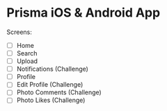 <!-- @format -->

# Prisma iOS & Android App

Screens:

- [ ] Home
- [ ] Search
- [ ] Upload
- [ ] Notifications (Challenge)
- [ ] Profile
- [ ] Edit Profile (Challenge)
- [ ] Photo Comments (Challenge)
- [ ] Photo Likes (Challenge)
